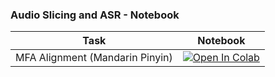### Audio Slicing and ASR - Notebook

| Task                                     | Notebook                                                                                                                                                                                                            |
|------------------------------------------|---------------------------------------------------------------------------------------------------------------------------------------------------------------------------------------------------------------------|
|MFA Alignment (Mandarin Pinyin) | [![Open In Colab](https://colab.research.google.com/assets/colab-badge.svg)](https://github.com/AlexandaJerry/PPASR/PPASR-preprocessor.ipynb) |
